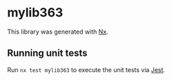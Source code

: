 # mylib363

This library was generated with [Nx](https://nx.dev).

## Running unit tests

Run `nx test mylib363` to execute the unit tests via [Jest](https://jestjs.io).
